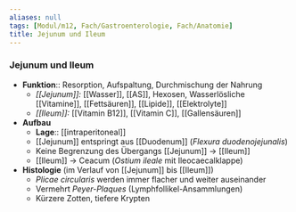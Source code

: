 ```yaml
---
aliases: null
tags: [Modul/m12, Fach/Gastroenterologie, Fach/Anatomie]
title: Jejunum und Ileum
---
```

### Jejunum und Ileum
- **Funktion**:: Resorption, Aufspaltung, Durchmischung der Nahrung
	- *[[Jejunum]]:* [[Wasser]], [[AS]], Hexosen, Wasserlösliche [[Vitamine]], [[Fettsäuren]], [[Lipide]], [[Elektrolyte]]
	- *[[Ileum]]:* [[Vitamin B12]], [[Vitamin C]], [[Gallensäuren]]
- **Aufbau**
	- **Lage**:: [[intraperitoneal]]
	- [[Jejunum]] entspringt aus [[Duodenum]] (*Flexura duodenojejunalis*)
	- Keine Begrenzung des Übergangs [[Jejunum]] → [[Ileum]]
	- [[Ileum]] → Ceacum (*Ostium ileale* mit Ileocaecalklappe)
- **Histologie** (im Verlauf von [[Jejunum]] bis [[Ileum]])
	- *Plicae circularis* werden immer flacher und weiter auseinander
	- Vermehrt *Peyer-Plaques* (Lymphfollikel-Ansammlungen)
	- Kürzere Zotten, tiefere Krypten